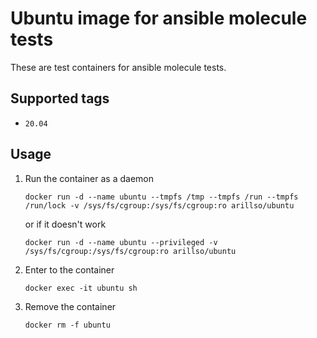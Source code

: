 # Ubuntu image for ansible molecule tests

These are test containers for ansible molecule tests.

## Supported tags

- `20.04`

## Usage

1. Run the container as a daemon

   `docker run -d --name ubuntu --tmpfs /tmp --tmpfs /run --tmpfs /run/lock -v /sys/fs/cgroup:/sys/fs/cgroup:ro arillso/ubuntu`

   or if it doesn't work

   `docker run -d --name ubuntu --privileged -v /sys/fs/cgroup:/sys/fs/cgroup:ro arillso/ubuntu`

2. Enter to the container

   `docker exec -it ubuntu sh`

3. Remove the container

   `docker rm -f ubuntu`
